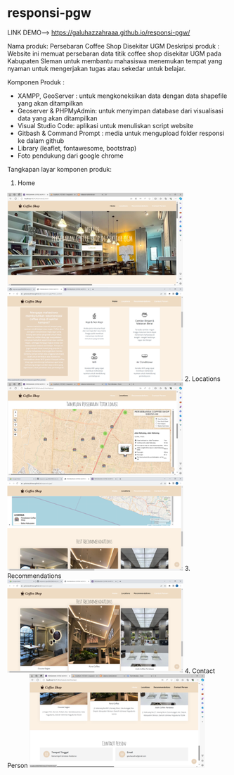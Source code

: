 # responsi-pgw
LINK DEMO--> https://galuhazzahraaa.github.io/responsi-pgw/

Nama produk: Persebaran Coffee Shop Disekitar UGM
Deskripsi produk : Website ini memuat persebaran data titik coffee shop disekitar UGM pada Kabupaten Sleman untuk membantu mahasiswa menemukan tempat yang nyaman untuk mengerjakan tugas atau sekedar untuk belajar.

Komponen Produk :
- XAMPP, GeoServer : untuk mengkoneksikan data dengan data shapefile yang akan ditampilkan
- Geoserver & PHPMyAdmin: untuk menyimpan database dari visualisasi data yang akan ditampilkan
- Visual Studio Code: aplikasi untuk menuliskan script website
- Gitbash & Command Prompt : media untuk mengupload folder responsi ke dalam github
- Library (leaflet, fontawesome, bootstrap)
- Foto pendukung dari google chrome

Tangkapan layar komponen produk:
1. Home
<img src ="assets/fotogaluh/1.png" width="400">
<img src ="assets/fotogaluh/1_2.png" width="400">
2. Locations
<img src ="assets/fotogaluh/2.png" width="400">
<img src ="assets/fotogaluh/2_2.png" width="400">
3. Recommendations
<img src ="assets/fotogaluh/3.png" width="400">
4. Contact Person
<img src ="assets/fotogaluh/4.png" width="400">
